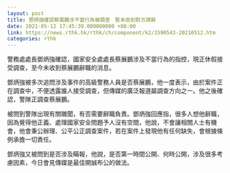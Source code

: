 ```yaml
---
layout: post
title: 鄧炳強確認蔡展鵬涉不當行為被調查　暫未收到對方請辭
date: 2021-05-12 17:45:39.000000000 +08:00
link: https://news.rthk.hk/rthk/ch/component/k2/1590543-20210512.htm
categories: rthk
---
```


警務處處長鄧炳強確認，國家安全處處長蔡展鵬涉及不當行為的指控，現正休假接受調查，至今未收到蔡展鵬辭職的消息。

鄧炳強被多次追問涉及事件的高級警務人員是否蔡展鵬，他一度表示，由於案件正在調查中，不便透露誰人接受調查，但傳媒的廣泛報道屬調查方向之一。他之後確認，警隊正調查蔡展鵬。

被問到警隊出現有關醜聞，有否需要辭職負責。鄧炳強回應指，很多人想他辭職，因為覺得他正義、處理國家安全問題予人沒有空間，他說，不會讓相關人士有機會，他會秉公辦理、公平公正調查案件，若在案件上發現他有任何缺失，會根據條例承擔一切責任。

鄧炳強又被問到是否涉及瞞報，他說，是否第一時間公開、何時公開，涉及很多考慮因素，今日會見傳媒是最佳開誠布公的做法。
